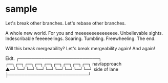 sample
======

Let's break other branches.
Let's rebase other branches.

A whole new world.
For you and meeeeeeeeeeeeeee.
Unbelievable sights.
Indescribable feeeeeelings.
Soaring.  Tumbling.  Freewheeling.
The end.

Will this break mergeability?
Let's break mergeability again!
And again!

Eidt.
            ┌─────────────────────────┐
            ┌─┐┌─┐┌─┐┌─┐┌─┐┌─┐┌─┐┌─┐┌─┐  nav/approach
            ▲─┘└─┘└─┘└─┘└─┘└─┘└─┘└─┘└─┘  side of lane
            ├─────────────────────────┘
